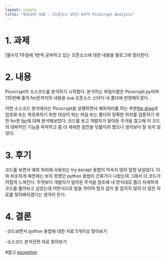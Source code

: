 ```yaml
---
layout: single
title: "정보보안 SUA - [오픈소스 보안] 6주차 Picocrypt Analysis"
---
```


# 1. 과제

[필수1] 1주일에 1번씩 공부하고 있는 오픈소스에 대한 내용을 블로그에 정리한다.

# 2. 내용

Picocrypt의 소스코드를 분석하기 시작했다. 분석하는 파일이름은 Picocrypt.py이며 135번째 줄의 for문까지의 내용을 sua 오픈소스 스터디 내 폴더에 반영해두었다. 

이번 소스코드 분석에서는 Picocrypt을 실행하면서 예외처리를 하는 부분[file drag](https://github.com/canon827/Picocrypt/blob/7325b65e03204badb9cee320fc899ff1f890594e/src/Picocrypt.py#L111)과 암호화 또는 복호화하기 위한 대상이 되는 파일 또는 폴더의 정확한 위치를 검증하기 위한 for문 [for](https://github.com/canon827/Picocrypt/blob/7325b65e03204badb9cee320fc899ff1f890594e/src/Picocrypt.py#L135)에 대해 분석해보았다. 코드를 보고 개발자가 달아둔 주석을 참고해 이 코드의 대략적인 기능을 파악하고 좀 더 세세한 첨언을 덧붙이려 했으나 생각보다 잘 되지 않았다.

# 3. 후기

코드를 보면서 예외 처리에 사용되는 try except 용법이 익숙지 않아 엄청 낯설었다. 이와 비슷하게 예전에는 보지 못했던 python 용법이 간혹가다 나왔는데 그래서 더 코드가 어렵게 느껴진다. 무엇보다 개발자가 달아둔 주석을 참조해 내 방식대로 좀더 자세하게 코드를 풀어보고 싶었는데 어떤식으로 말을 적어야 할지 감이 잘 잡히지 않아 더 많은 자료를 찾아봐야겠다는 생각이 든다. 

# 4. 결론

-코드보면서 python 용법에 대한 자료 5개이상 찾아보기

-소스코드 분석관련 자료 찾아보기 

#참고
[exception](https://dojang.io/mod/page/view.php?id=2398)